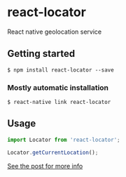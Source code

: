 
# react-locator
React native geolocation service 

## Getting started

`$ npm install react-locator --save`

### Mostly automatic installation

`$ react-native link react-locator`

## Usage
```javascript
import Locator from 'react-locator';

Locator.getCurrentLocation();
```

[See the post for more info](https://t4deu.github.io/mobile/how-create-a-geolocation-module-react-native/)
  

